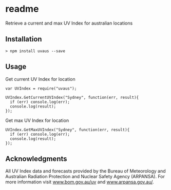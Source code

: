 # readme

Retrieve a current and max UV Index for australian locations

## Installation

```
> npm install uvaus --save
```

## Usage

Get current UV Index for location 

```
var UVIndex = require("uvaus");

UVIndex.GetCurrentUVIndex("Sydney", function(err, result){
  if (err) console.log(err);
  console.log(result);
});
```

Get max UV Index for location 

```
UVIndex.GetMaxUVIndex("Sydney", function(err, result){
  if (err) console.log(err);
  console.log(result);
});
```
## Acknowledgments
All UV Index data and forecasts provided by the Bureau of Meteorology and Australian Radiation Protection and
Nuclear Safety Agency (ARPANSA). For more information visit www.bom.gov.au/uv and www.arpansa.gov.au/.